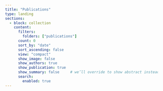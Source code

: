 ```yaml
---
title: "Publications"
type: landing
sections:
  - block: collection
    content:
      filters:
        folders: ["publications"]
      count: 0
      sort_by: "date"
      sort_ascending: false
      view: "compact"
      show_image: false
      show_authors: true
      show_publication: true
      show_summary: false     # we’ll override to show abstract instead
      search:
        enabled: true
---
```

